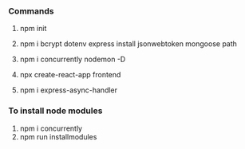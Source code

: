 ### Commands

1. npm init

1. npm i bcrypt dotenv express install jsonwebtoken mongoose path

1. npm i concurrently nodemon -D

1. npx create-react-app frontend

1. npm i express-async-handler

### To install node modules

1. npm i concurrently
1. npm run installmodules
